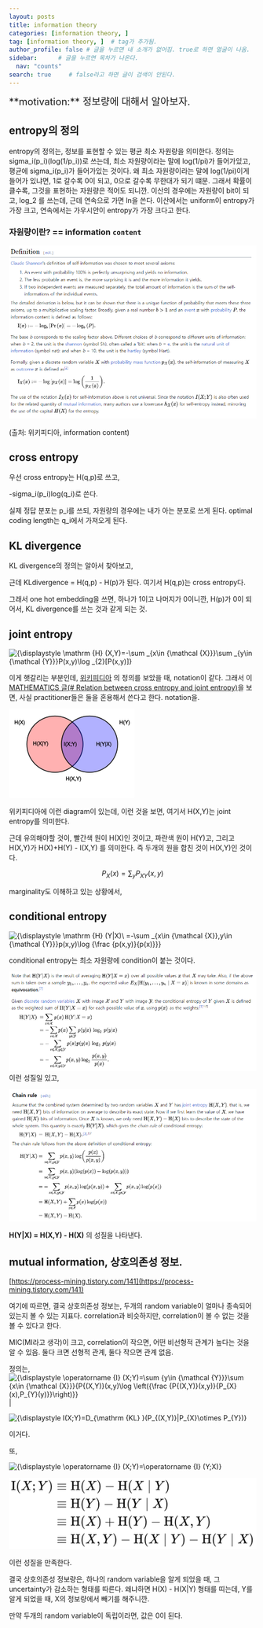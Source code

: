 ```yaml
---
layout: posts
title: information theory
categories: [information theory, ]
tag: [information theory, ]  # tag가 추가됨.
author_profile: false # 글을 누르면 내 소개가 없어짐. true로 하면 얼굴이 나옴.
sidebar:      # 글을 누르면 목차가 나온다.
  nav: "counts" 
search: true     # false라고 하면 글이 검색이 안된다.
---
```


<div class="notice--info" markdown="1" style='font-size: 20px'>
**motivation:**  정보량에 대해서 알아보자.
</div>

## entropy의 정의
entropy의 정의는, 정보를 표현할 수 있는 평균 최소 자원량을 의미한다. 정의는 sigma_i(p_i)(log(1/p_i))로 쓰는데, 최소 자원량이라는 말에 log(1/pi)가 들어가있고, 평균에 sigma_i(p_i)가 들어가있는 것이다. 왜 최소 자원량이라는 말에 log(1/pi)이게 들어가 있냐면, 1로 갈수록 0이 되고, 0으로 갈수록 무한대가 되기 떄문. 그래서 확률이 클수록, 그것을 표현하는 자원량은 적어도 되니깐. 이산의 경우에는 자원량이 bit이 되고, log_2 를 쓰는데, 근데 연속으로 가면 ln을 쓴다. 이산에서는 uniform이 entropy가 가장 크고, 연속에서는 가우시안이 entropy가 가장 크다고 한다. 

### 자원량이란? == information `content`

![](../../images/20240716-2024-07-16-정보량-2.png)

(출처: 위키피디아, information content)



## cross entropy
우선 cross entropy는 H(q,p)로 쓰고, 

-sigma_i(p_i)log(q_i)로 쓴다.

실제 정답 분포는 p_i를 쓰되, 자원량의 경우에는 내가 아는 분포로 쓰게 된다. optimal coding length는 q_i에서 가져오게 된다. 


## KL divergence

KL divergence의 정의는 알아서 찾아보고,

근데 KLdivergence = H(q,p) - H(p)가 된다. 여기서 H(q,p)는 cross entropy다.

그래서 one hot embedding을 쓰면, 하나가 1이고 나머지가 0이니깐, H(p)가 0이 되어서, KL divergence를 쓰는 것과 같게 되는 것.


## joint entropy


![{\displaystyle \mathrm {H} (X,Y)=-\sum _{x\in {\mathcal {X}}}\sum _{y\in {\mathcal {Y}}}P(x,y)\log _{2}[P(x,y)]}](https://wikimedia.org/api/rest_v1/media/math/render/svg/1c1b92b469840ecac93f75eff9beef3d03d6bbc1)


이게 햇갈리는 부분인데, [위키피디아](https://en.wikipedia.org/wiki/Joint_entropy) 의 정의를 보았을 때, notation이 같다. 그래서 이 [MATHEMATICS 글(# Relation between cross entropy and joint entropy)]((https://math.stackexchange.com/questions/2505015/relation-between-cross-entropy-and-joint-entropy))을 보면, 사실 practitioner들은 둘을 혼용해서 쓴다고 한다. notation을.



![](../../images/20240716-2024-07-16-정보량-1.png)

위키피디아에 이런 diagram이 있는데, 이런 것을 보면, 여기서 H(X,Y)는 joint entropy를 의미한다.

근데 유의해야할 것이, 빨간색 원이 H(X)인 것이고, 파란색 원이 H(Y)고, 그리고 H(X,Y)가 H(X)+H(Y) - I(X,Y) 를 의미한다. 즉 두개의 원을 합친 것이 H(X,Y)인 것이다.


$$P_X(x) = \sum_{y} P_{XY}(x, y)$$

marginality도 이해하고 있는 상황에서, 

## conditional entropy

![{\displaystyle \mathrm {H} (Y\|X)\ =-\sum _{x\in {\mathcal {X}},y\in {\mathcal {Y}}}p(x,y)\log {\frac {p(x,y)}{p(x)}}}](https://wikimedia.org/api/rest_v1/media/math/render/svg/f070a4d53ced96461310f786e6ef86e812ca1088)

conditional entropy는 최소 자원량에 condition이 붙는 것이다. 

![](../../images/20240716-2024-07-16-정보량-3.png)
이런 성질일 있고,

![](../../images/20240716-2024-07-16-정보량-4.png)

**H(Y|X) = H(X,Y) - H(X)** 의 성질을 나타낸다.

## mutual information, 상호의존성 정보.

[https://process-mining.tistory.com/141](https://process-mining.tistory.com/141)

여기에 따르면, 결국 상호의존성 정보는, 두개의 random variable이 얼마나 종속되어 있는지 볼 수 있는 지표다. correlation과 비슷하지만, correlation이 볼 수 없는 것을 볼 수 있다고 한다.

MIC(MI라고 생각)이 크고, correlation이 작으면, 어떤 비선형적 관계가 높다는 것을 알 수 있음. 둘다 크면 선형적 관계, 둘다 작으면 관계 없음.


정의는, 
![{\displaystyle \operatorname {I} (X;Y)=\sum _{y\in {\mathcal {Y}}}\sum _{x\in {\mathcal {X}}}{P_{(X,Y)}(x,y)\log \left({\frac {P_{(X,Y)}(x,y)}{P_{X}(x)\,P_{Y}(y)}}\right)}}](https://wikimedia.org/api/rest_v1/media/math/render/svg/1030462a874c1160206cf9347302067e20dbfb9a)|

![{\displaystyle I(X;Y)=D_{\mathrm {KL} }(P_{(X,Y)}\|P_{X}\otimes P_{Y})}](https://wikimedia.org/api/rest_v1/media/math/render/svg/4b37af4015d70867b9c50b9cf82e0fc3598b070c)

이거다.

또,

![{\displaystyle \operatorname {I} (X;Y)=\operatorname {I} (Y;X)}](https://wikimedia.org/api/rest_v1/media/math/render/svg/fa96bc32dab6af6e773d378d5e9ca968cc94fdae)

![](../../images/805ea31b89caeaf4bfdf747aabf4b26ac78e8df2.svg)

이런 성질을 만족한다.


결국 상호의존성 정보량은, 하나의 random variable을 알게 되었을 때, 그 uncertainty가 감소하는 형태를 따른다. 왜냐하면 H(X) - H(X|Y) 형태를 띠는데, Y를 알게 되었을 때, X의 정보량에서 빼기를 해주니깐. 

만약 두개의 random variable이 독립이라면, 값은 0이 된다.

